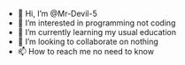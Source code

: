 - 👋 Hi, I’m @Mr-Devil-5
- 👀 I’m interested in programming not coding
- 🌱 I’m currently learning my usual education 
- 💞️ I’m looking to collaborate on nothing
- 📫 How to reach me no need to know

<!---
Mr-Devil-5/Mr-Devil-5 is a ✨ special ✨ repository because its `README.md` (this file) appears on your GitHub profile.
You can click the Preview link to take a look at your changes.
--->
